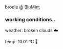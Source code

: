 brodie @ [BluMint](https://www.linkedin.com/company/blumint-io/)

<!--weather_start-->
### working conditions..

weather: broken clouds ☁️

temp: 10.01 °C 👕

<!--weather_end-->
